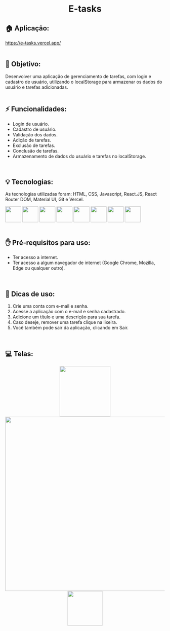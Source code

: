 <h1 align="center">
  E-tasks
</h1>

## 🏠 Aplicação:
https://e-tasks.vercel.app/
<br><br>

## 🎯 Objetivo:
  Desenvolver uma aplicação de gerenciamento de tarefas, com login e cadastro de usuário, utilizando o localStorage para armazenar os dados do usuário e tarefas adicionadas.
<br><br>

## ⚡ Funcionalidades:
<ul>
  <li>Login de usuário.</li>
  <li>Cadastro de usuário.</li>
  <li>Validação dos dados.</li>
  <li>Adição de tarefas.</li>
  <li>Exclusão de tarefas.</li>
  <li>Conclusão de tarefas.</li>
  <li>Armazenamento de dados do usuário e tarefas no localStorage.</li>
</ul>
<br>

## 💡 Tecnologias:
As tecnologias utilizadas foram: HTML, CSS, Javascript, React.JS, React Router DOM, Material UI, Git e Vercel.
<div display: "flex">
  <img width="50px" src="https://cdn.jsdelivr.net/gh/devicons/devicon@latest/icons/html5/html5-original.svg"/>
  <img width="50px" src="https://cdn.jsdelivr.net/gh/devicons/devicon@latest/icons/css3/css3-original.svg"/>
  <img width="50px" src="https://cdn.jsdelivr.net/gh/devicons/devicon@latest/icons/javascript/javascript-original.svg"/>
  <img width="50px" src="https://cdn.jsdelivr.net/gh/devicons/devicon@latest/icons/react/react-original.svg" />
  <img width="50px" src="https://cdn.jsdelivr.net/gh/devicons/devicon@latest/icons/reactrouter/reactrouter-original.svg" />
  <img width="50px" src="https://cdn.jsdelivr.net/gh/devicons/devicon@latest/icons/materialui/materialui-original.svg" />
  <img width="50px" src="https://cdn.jsdelivr.net/gh/devicons/devicon@latest/icons/git/git-original.svg"/>
  <img width="50px" src="https://cdn.jsdelivr.net/gh/devicons/devicon@latest/icons/vercel/vercel-original.svg"/>
</div>
<br>

## ✋ Pré-requisitos para uso:
<ul>    
  <li>Ter acesso a internet.</li>
  <li>Ter acesso a algum navegador de internet (Google Chrome, Mozilla, Edge ou qualquer outro).</li>
</ul>
<br>

## 📙 Dicas de uso:
<ol>
    <li>Crie uma conta com e-mail e senha.</li>
    <li>Acesse a aplicação com o e-mail e senha cadastrado.</li>
    <li>Adicione um título e uma descrição para sua tarefa.</li>
    <li>Caso deseje, remover uma tarefa clique na lixeira.</li>
    <li>Você também pode sair da aplicação, clicando em Sair.</li>
</ol>
<br>

## 💻 Telas:
<div align="center">
  <img src="https://github.com/tiagorodri-dev/gerenciamento-de-tarefas/assets/68871083/ee92245f-cd84-4f08-b735-839137c75546" width="160">
  <img src="https://github.com/user-attachments/assets/ae9ee5d0-cdbe-40ba-b3eb-32c454dab5be" width="550">
  <img src="https://github.com/tiagorodri-dev/gerenciamento-de-tarefas/assets/68871083/b7201cda-935d-411e-a82b-25fb8c5c46f5" width="110">
</div>
